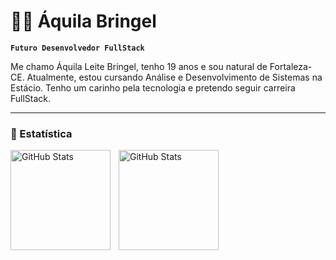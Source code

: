 # 👨‍💻 Áquila Bringel

**`Futuro Desenvolvedor FullStack`**

Me chamo Áquila Leite Bringel, tenho 19 anos e sou natural de Fortaleza-CE. Atualmente, estou cursando Análise e Desenvolvimento de Sistemas na Estácio. Tenho um carinho pela tecnologia e pretendo seguir carreira FullStack.

---

### 👾 Estatística
<p>
<img align='left'
 alt='GitHub Stats'
 height='160'
 style='padding-right: 10px;'
src="https://github-readme-stats.vercel.app/api?username=oBringel&show_icons=true&theme=dark&locale=pt-br" 
 />

<img align='left'
 alt='GitHub Stats'
 height='160'
src="https://github-readme-stats.vercel.app/api/top-langs/?username=oBringel&theme=dark&layout=compact&custom_title=Tecnologias&langs_count=7"
 />

</p>

